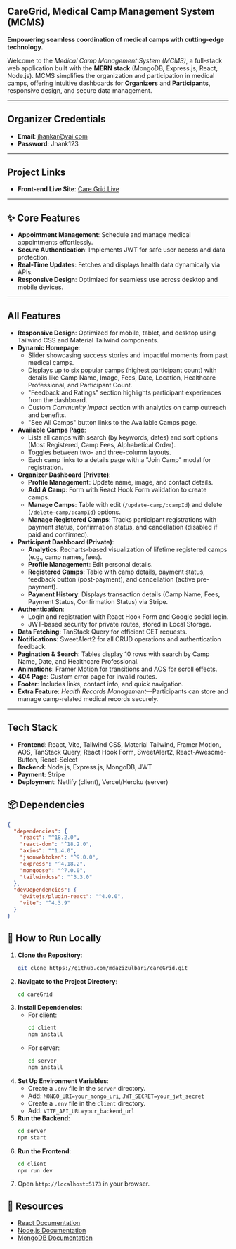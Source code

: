 ## CareGrid, Medical Camp Management System (MCMS)

**Empowering seamless coordination of medical camps with cutting-edge technology.**

Welcome to the _Medical Camp Management System (MCMS)_, a full-stack web application built with the **MERN stack** (MongoDB, Express.js, React, Node.js). MCMS simplifies the organization and participation in medical camps, offering intuitive dashboards for **Organizers** and **Participants**, responsive design, and secure data management.

---

## Organizer Credentials

- **Email**: jhankar@vai.com
- **Password**: Jhank123

---

## Project Links

- **Front-end Live Site**: [Care Grid Live](https://caregrid-a12.netlify.app/)

---

## ✨ Core Features

- **Appointment Management**: Schedule and manage medical appointments effortlessly.
- **Secure Authentication**: Implements JWT for safe user access and data protection.
- **Real-Time Updates**: Fetches and displays health data dynamically via APIs.
- **Responsive Design**: Optimized for seamless use across desktop and mobile devices.

---

## All Features

- **Responsive Design**: Optimized for mobile, tablet, and desktop using Tailwind CSS and Material Tailwind components.
- **Dynamic Homepage**:
  - Slider showcasing success stories and impactful moments from past medical camps.
  - Displays up to six popular camps (highest participant count) with details like Camp Name, Image, Fees, Date, Location, Healthcare Professional, and Participant Count.
  - "Feedback and Ratings" section highlights participant experiences from the dashboard.
  - Custom _Community Impact_ section with analytics on camp outreach and benefits.
  - "See All Camps" button links to the Available Camps page.
- **Available Camps Page**:
  - Lists all camps with search (by keywords, dates) and sort options (Most Registered, Camp Fees, Alphabetical Order).
  - Toggles between two- and three-column layouts.
  - Each camp links to a details page with a "Join Camp" modal for registration.
- **Organizer Dashboard (Private)**:
  - **Profile Management**: Update name, image, and contact details.
  - **Add A Camp**: Form with React Hook Form validation to create camps.
  - **Manage Camps**: Table with edit (`/update-camp/:campId`) and delete (`/delete-camp/:campId`) options.
  - **Manage Registered Camps**: Tracks participant registrations with payment status, confirmation status, and cancellation (disabled if paid and confirmed).
- **Participant Dashboard (Private)**:
  - **Analytics**: Recharts-based visualization of lifetime registered camps (e.g., camp names, fees).
  - **Profile Management**: Edit personal details.
  - **Registered Camps**: Table with camp details, payment status, feedback button (post-payment), and cancellation (active pre-payment).
  - **Payment History**: Displays transaction details (Camp Name, Fees, Payment Status, Confirmation Status) via Stripe.
- **Authentication**:
  - Login and registration with React Hook Form and Google social login.
  - JWT-based security for private routes, stored in Local Storage.
- **Data Fetching**: TanStack Query for efficient GET requests.
- **Notifications**: SweetAlert2 for all CRUD operations and authentication feedback.
- **Pagination & Search**: Tables display 10 rows with search by Camp Name, Date, and Healthcare Professional.
- **Animations**: Framer Motion for transitions and AOS for scroll effects.
- **404 Page**: Custom error page for invalid routes.
- **Footer**: Includes links, contact info, and quick navigation.
- **Extra Feature**: _Health Records Management_—Participants can store and manage camp-related medical records securely.

---

## Tech Stack

- **Frontend**: React, Vite, Tailwind CSS, Material Tailwind, Framer Motion, AOS, TanStack Query, React Hook Form, SweetAlert2, React-Awesome-Button, React-Select
- **Backend**: Node.js, Express.js, MongoDB, JWT
- **Payment**: Stripe
- **Deployment**: Netlify (client), Vercel/Heroku (server)

## 📦 Dependencies

```json
{
  "dependencies": {
    "react": "^18.2.0",
    "react-dom": "^18.2.0",
    "axios": "^1.4.0",
    "jsonwebtoken": "^9.0.0",
    "express": "^4.18.2",
    "mongoose": "^7.0.0",
    "tailwindcss": "^3.3.0"
  },
  "devDependencies": {
    "@vitejs/plugin-react": "^4.0.0",
    "vite": "^4.3.9"
  }
}
```

## 🚀 How to Run Locally
1. **Clone the Repository**:
   ```bash
   git clone https://github.com/mdazizulbari/careGrid.git
   ```
2. **Navigate to the Project Directory**:
   ```bash
   cd careGrid
   ```
3. **Install Dependencies**:
   - For client:
     ```bash
     cd client
     npm install
     ```
   - For server:
     ```bash
     cd server
     npm install
     ```
4. **Set Up Environment Variables**:
   - Create a `.env` file in the `server` directory.
   - Add: `MONGO_URI=your_mongo_uri`, `JWT_SECRET=your_jwt_secret`
   - Create a `.env` file in the `client` directory.
   - Add: `VITE_API_URL=your_backend_url`
5. **Run the Backend**:
   ```bash
   cd server
   npm start
   ```
6. **Run the Frontend**:
   ```bash
   cd client
   npm run dev
   ```
7. Open `http://localhost:5173` in your browser.

## 🔗 Resources
- [React Documentation](https://react.dev/)
- [Node.js Documentation](https://nodejs.org/en/docs/)
- [MongoDB Documentation](https://www.mongodb.com/docs/)